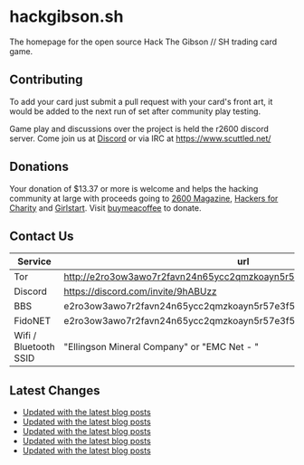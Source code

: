 # hackgibson.sh
The homepage for the open source Hack The Gibson // SH trading card game.


## Contributing

To add your card just submit a pull request with your card's front art, it would be added to the next run of set after community play testing.

Game play and discussions over the project is held the r2600 discord server. Come join us at [Discord](https://discord.com/invite/9hABUzz) or via IRC at https://www.scuttled.net/


## Donations

Your donation of $13.37 or more is welcome and helps the hacking community at large with proceeds going to [2600 Magazine](https://2600.com/), [Hackers for Charity](https://hackersforcharity.org) and [Girlstart](https://girlstart.org).  Visit [buymeacoffee](https://www.buymeacoffee.com/hackgibson.sh) to donate.


## Contact Us

Service | url
-|-
Tor | http://e2ro3ow3awo7r2favn24n65ycc2qmzkoayn5r57e3f56nvjwdcgg32ad.onion
Discord | https://discord.com/invite/9hABUzz
BBS | e2ro3ow3awo7r2favn24n65ycc2qmzkoayn5r57e3f56nvjwdcgg32ad.onion:23
FidoNET | e2ro3ow3awo7r2favn24n65ycc2qmzkoayn5r57e3f56nvjwdcgg32ad.onion:24554
Wifi / Bluetooth SSID | "Ellingson Mineral Company" or "EMC Net - <fidonet address>"

## Latest Changes
<!-- BLOG-POST-LIST:START -->
- [Updated with the latest blog posts](https://github.com/DFW2600/hackgibson.sh/commit/f31115a300ae01975c08c29033366f365f9db982)
- [Updated with the latest blog posts](https://github.com/DFW2600/hackgibson.sh/commit/568e0d77a417e75da59f583d7e4dd8e10012c9e3)
- [Updated with the latest blog posts](https://github.com/DFW2600/hackgibson.sh/commit/5b6c888276bac96684f16bcc1b72c2b458bb80fc)
- [Updated with the latest blog posts](https://github.com/DFW2600/hackgibson.sh/commit/79d59bbeb342fa2d03d9b8d2e2cc38f797318d77)
- [Updated with the latest blog posts](https://github.com/DFW2600/hackgibson.sh/commit/b8b36ed23ccdac8463206bb7d22063f5b72a3a53)
<!-- BLOG-POST-LIST:END -->
